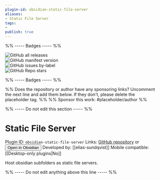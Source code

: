 ```yaml
---
plugin-id: obsidian-static-file-server
aliases:
- Static File Server
tags: 
- 
publish: true
---
```


%% ----- Badges ----- %%

![GitHub all releases](https://img.shields.io/github/downloads/elias-sundqvist/obsidian-static-file-server/total?color=573E7A&logo=github&style=for-the-badge)   
![GitHub manifest version](https://img.shields.io/github/manifest-json/v/elias-sundqvist/obsidian-static-file-server?color=573E7A&logo=github&style=for-the-badge)   
![GitHub issues by-label](https://img.shields.io/github/issues/elias-sundqvist/obsidian-static-file-server/help%20wanted?color=573E7A&logo=github&style=for-the-badge)   
![GitHub Repo stars](https://img.shields.io/github/stars/elias-sundqvist/obsidian-static-file-server?color=573E7A&logo=github&style=for-the-badge)

%% ----- Badges ----- %%

%% Does the repository or author have any sponsoring links? Uncomment the next line and add them below. If they don't, please delete the placeholder tag. %%
%% Sponsor this work: #placeholder/author %%

%% ----- Do not edit this section ----- %%

# Static File Server

Plugin ID: `obsidian-static-file-server`
Links: [GitHub repository](https://github.com/elias-sundqvist/obsidian-static-file-server) or [<button id=HH>Open in Obsidian</button>](obsidian://goto-plugin?id=obsidian-static-file-server)
Developed by: [[elias-sundqvist]]
Mobile compatible: [[Desktop-only plugins|No]]

Host obsidian subfolders as static file servers.

%% ----- Do not edit anything above this line ----- %% 
